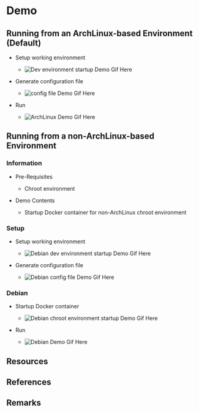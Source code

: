 # Demo

## Running from an ArchLinux-based Environment (Default)
- Setup working environment
    + ![Dev environment startup Demo Gif Here](/path/to/demo-dev-environment-startup.gif)

- Generate configuration file
    + ![config file Demo Gif Here](/path/to/demo-config.gif)

- Run
    + ![ArchLinux Demo Gif Here](/path/to/demo-archlinux.gif)

## Running from a non-ArchLinux-based Environment

### Information
- Pre-Requisites
   + Chroot environment

- Demo Contents
   + Startup Docker container for non-ArchLinux chroot environment

### Setup
- Setup working environment
    + ![Debian dev environment startup Demo Gif Here](/path/to/demo-debian-dev-environment-startup.gif)

- Generate configuration file
    + ![Debian config file Demo Gif Here](/path/to/demo-debian-config.gif)

### Debian
- Startup Docker container
    + ![Debian chroot environment startup Demo Gif Here](/path/to/demo-debian-docker-startup.gif)

- Run
    + ![Debian Demo Gif Here](/path/to/demo-debian.gif)

## Resources

## References

## Remarks
